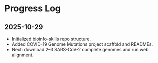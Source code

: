 # Progress Log

## 2025-10-29
- Initialized bioinfo-skills repo structure.
- Added COVID-19 Genome Mutations project scaffold and READMEs.
- Next: download 2–3 SARS-CoV-2 complete genomes and run web alignment.
